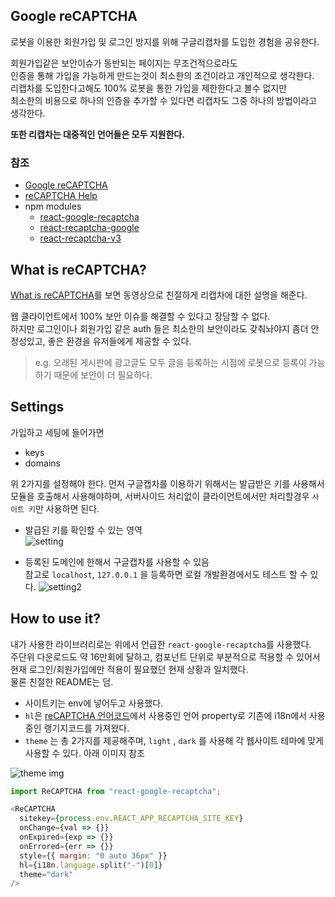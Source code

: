 ## Google reCAPTCHA

로봇을 이용한 회원가입 및 로그인 방지를 위해 구글리캡차를 도입한 경험을 공유한다.

회원가입같은 보안이슈가 동반되는 페이지는 무조건적으로라도  
인증을 통해 가입을 가능하게 만드는것이 최소한의 조건이라고 개인적으로 생각한다.  
리캡차를 도입한다고해도 100% 로봇을 통한 가입을 제한한다고 볼수 없지만  
최소한의 비용으로 하나의 인증을 추가할 수 있다면 리캡차도 그중 하나의 방법이라고 생각한다.

**또한 리캡차는 대중적인 언어들은 모두 지원한다.**


### 참조
- [Google reCAPTCHA](https://www.google.com/recaptcha/intro/v3.html)
- [reCAPTCHA Help](https://support.google.com/recaptcha/?hl=en)
- npm modules
  - [react-google-recaptcha](https://www.npmjs.com/package/react-google-recaptcha)
  - [react-recaptcha-google](https://www.npmjs.com/package/react-recaptcha-google)
  - [react-recaptcha-v3](https://www.npmjs.com/package/react-recaptcha-v3)

## What is reCAPTCHA?

[What is reCAPTCHA](https://developers.google.com/recaptcha/?hl=ko)를 보면 동영상으로 친절하게 리캡차에 대한 설명을 해준다.

웹 클라이언트에서 100% 보안 이슈를 해결할 수 있다고 장담할 수 없다.  
하지만 로그인이나 회원가입 같은 auth 들은 최소한의 보안이라도 갖춰놔야지
좀더 안정성있고, 좋은 환경을 유저들에게 제공할 수 있다.
> e.g. 오래된 게시판에 광고글도 모두 글을 등록하는 시점에 로봇으로 등록이 가능하기 때문에 보안이 더 필요하다.

## Settings

가입하고 세팅에 들어가면
- keys
- domains

위 2가지를 설정해야 한다.
먼저 구글캡차를 이용하기 위해서는 발급받은 키를 사용해서 모듈을 호출해서 사용해야하며,
서버사이드 처리없이 클라이언트에서만 처리할경우 `사이트 키`만 사용하면 된다.


- 발급된 키를 확인할 수 있는 영역  
![setting](https://user-images.githubusercontent.com/58495926/81540489-b2b3b080-93ac-11ea-904c-73edb6365454.jpg)


- 등록된 도메인에 한해서 구글캡차를 사용할 수 있음  
참고로 `localhost`, `127.0.0.1` 을 등록하면 로컬 개발환경에서도 테스트 할 수 있다.
![setting2](https://user-images.githubusercontent.com/58495926/81541089-8fd5cc00-93ad-11ea-8f19-d24c79d84bee.jpg)

## How to use it?

내가 사용한 라이브러리로는 위에서 언급한 `react-google-recaptcha`를 사용했다.  
주단위 다운로드도 약 16만회에 달하고, 컴포넌트 단위로 부분적으로 적용할 수 있어서  
현재 로그인/회원가입에만 적용이 필요했던 현재 상황과 일치했다.  
물론 친절한 README는 덤.

- 사이트키는 env에 넣어두고 사용했다.
- `hl`은 [reCAPTCHA 언어코드](https://developers.google.com/recaptcha/docs/language)에서 사용중인 언어 property로 기존에 i18n에서 사용중인 랭기지코드를 가져왔다.
- `theme` 는 총 2가지를 제공해주며, `light` , `dark` 를 사용해 각 웹사이트 테마에 맞게 사용할 수 있다. 아래 이미지 참조

![theme img](https://user-images.githubusercontent.com/58495926/81629834-15ee2300-943f-11ea-94d9-551fff662fe5.png)

```js
import ReCAPTCHA from "react-google-recaptcha";

<ReCAPTCHA
  sitekey={process.env.REACT_APP_RECAPTCHA_SITE_KEY}
  onChange={val => {}}
  onExpired={exp => {}}
  onErrored={err => {}}
  style={{ margin: "0 auto 36px" }}
  hl={i18n.language.split("-")[0]}
  theme="dark"
/>
```